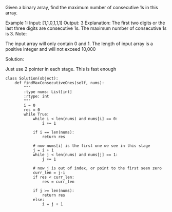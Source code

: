 Given a binary array, find the maximum number of consecutive 1s in this array.

Example 1:
Input: [1,1,0,1,1,1]
Output: 3
Explanation: The first two digits or the last three digits are consecutive 1s.
    The maximum number of consecutive 1s is 3.
Note:

The input array will only contain 0 and 1.
The length of input array is a positive integer and will not exceed 10,000

Solution:

Just use 2 pointer in each stage. This is fast enough

```
class Solution(object):
    def findMaxConsecutiveOnes(self, nums):
        """
        :type nums: List[int]
        :rtype: int
        """
        i = 0
        res = 0
        while True:
            while i < len(nums) and nums[i] == 0:
                i += 1
            
            if i == len(nums):
                return res
            
            # now nums[i] is the first one we see in this stage
            j = i + 1
            while j < len(nums) and nums[j] == 1:
                j += 1
            
            # now j is out of index, or point to the first seen zero
            curr_len = j-i
            if res < curr_len:
                res = curr_len
            
            if j >= len(nums):
                return res
            else:
                i = j + 1
```
